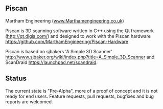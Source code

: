 **Piscan**
--------------------------------------------------------------------------------
Martham Engineering (www.Marthamengineering.co.uk)

Piscan is 3D scanning software written in C++ using the Qt framework (http://qt.digia.com/) 
and designed to work with the Piscan hardware https://github.com/MarthamEngineering/Piscan-Hardware

Piscan is based on sjbakers 'A Simple 3D Scanner' http://www.sjbaker.org/wiki/index.php?title=A_Simple_3D_Scanner and ScanDraid https://launchpad.net/scandraid. 

Status
--------------------------------------------------------------------------------
The current state is "Pre-Alpha", more of a proof of concept and it is not ready for end users.
Feature requests, pull requests, bugfixes and bug reports are welcomed. 

